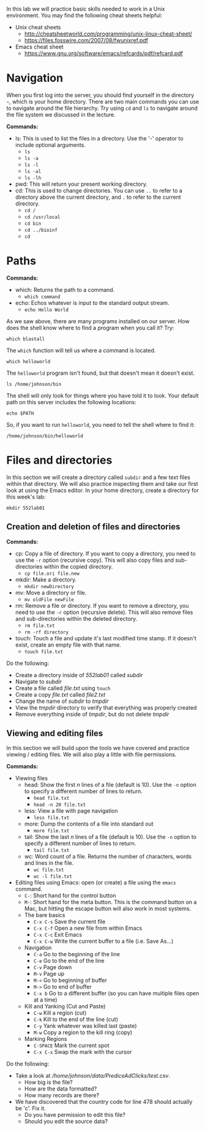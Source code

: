 In this lab we will practice basic skills needed to work in a Unix
environment. You may find the following cheat sheets helpful:

-   Unix cheat sheets
    -   <http://cheatsheetworld.com/programming/unix-linux-cheat-sheet/>
    -   <https://files.fosswire.com/2007/08/fwunixref.pdf>
-   Emacs cheat sheet
    -   <https://www.gnu.org/software/emacs/refcards/pdf/refcard.pdf>

Navigation
==========

When you first log into the server, you should find yourself in the
directory `~`, which is your home directory. There are two main commands
you can use to navigate around the file hierarchy. Try using `cd` and
`ls` to navigate around the file system we discussed in the lecture.

**Commands:**

-   ls: This is used to list the files in a directory. Use the '-'
    operator to include optional arguments.
    -   `ls`
    -   `ls -a`
    -   `ls -l`
    -   `ls -al`
    -   `ls -lh`
-   pwd: This will return your present working directory.
-   cd: This is used to change directories. You can use `..` to refer to
    a directory above the current directory, and `.` to refer to the
    current directory.
    -   `cd /`
    -   `cd /usr/local`
    -   `cd bin`
    -   `cd ../bioinf`
    -   `cd`

Paths
=====

**Commands:**

-   which: Returns the path to a command.
    -   `which command`
-   echo: Echos whatever is input to the standard output stream.
    -   `echo Hello World`

As we saw above, there are many programs installed on our server. How
does the shell know where to find a program when you call it? Try:

    which blastall

The `which` function will tell us where a command is located.

    which helloworld

The `helloworld` program isn't found, but that doesn't mean it doesn't
exist.

    ls /home/johnson/bin

The shell will only look for things where you have told it to look. Your
default path on this server includes the following locations:

    echo $PATH

So, if you want to run `helloworld`, you need to tell the shell where to
find it:

    /home/johnson/bin/helloworld

Files and directories
=====================

In this section we will create a directory called `subdir` and a few
text files within that directory. We will also practice inspecting them
and take our first look at using the Emacs editor. In your home
directory, create a directory for this week's lab:

    mkdir 552lab01

Creation and deletion of files and directories
----------------------------------------------

**Commands:**

-   cp: Copy a file of directory. If you want to copy a directory, you
    need to use the `-r` option (recursive copy). This will also copy
    files and sub-directories within the copied directory.
    -   `cp file.ori file.new`
-   mkdir: Make a directory.
    -   `mkdir newDirectory`
-   mv: Move a directory or file.
    -   `mv oldFile newFile`
-   rm: Remove a file or directory. If you want to remove a directory,
    you need to use the `-r` option (recursive delete). This will also
    remove files and sub-directories within the deleted directory.
    -   `rm file.txt`
    -   `rm -rf directory`
-   touch: Touch a file and update it's last modified time stamp. If it
    doesn't exist, create an empty file with that name.
    -   `touch file.txt`

Do the following:

-   Create a directory inside of *552lab01* called *subdir*
-   Navigate to *subdir*
-   Create a file called *file.txt* using `touch`
-   Create a copy *file.txt* called *file2.txt*
-   Change the name of *subdir* to *tmpdir*
-   View the *tmpdir* directory to verify that everything was properly
    created
-   Remove everything inside of *tmpdir*, but do not delete *tmpdir*

Viewing and editing files
-------------------------

In this section we will build upon the tools we have covered and
practice viewing / editing files. We will also play a little with file
permissions.

**Commands:**

-   Viewing files
    -   head: Show the first *n* lines of a file (default is 10). Use
        the `-n` option to specify a different number of lines
        to return.
        -   `head file.txt`
        -   `head -n 20 file.txt`
    -   less: View a file with page navigation
        -   `less file.txt`
    -   more: Dump the contents of a file into standard out
        -   `more file.txt`
    -   tail: Show the last *n* lines of a file (default is 10). Use the
        `-n` option to specify a different number of lines to return.
        -   `tail file.txt`
    -   wc: Word count of a file. Returns the number of characters,
        words and lines in the file.
        -   `wc file.txt`
        -   `wc -l file.txt`
-   Editing files using Emacs: open (or create) a file using the
    `emacs` command.
    -   `C-`: Short hand for the control button
    -   `M-`: Short hand for the meta button. This is the command button
        on a Mac, but hitting the escape button will also work in
        most systems.
    -   The bare basics
        -   `C-x C-s` Save the current file
        -   `C-x C-f` Open a new file from within Emacs
        -   `C-x C-c` Exit Emacs
        -   `C-x C-w` Write the current buffer to a file (i.e.
            Save As...)
    -   Navigation
        -   `C-a` Go to the beginning of the line
        -   `C-e` Go to the end of the line
        -   `C-v` Page down
        -   `M-v` Page up
        -   `M-<` Go to beginning of buffer
        -   `M->` Go to end of buffer
        -   `C-x b` Go to a different buffer (so you can have multiple
            files open at a time)
    -   Kill and Yanking (Cut and Paste)
        -   `C-w` Kill a region (cut)
        -   `C-k` Kill to the end of the line (cut)
        -   `C-y` Yank whatever was killed last (paste)
        -   `M-w` Copy a region to the kill ring (copy)
    -   Marking Regions
        -   `C-SPACE` Mark the current spot
        -   `C-x C-x` Swap the mark with the cursor

Do the following:

-   Take a look at */home/johnson/data/PrediceAdClicks/test.csv*.
    -   How big is the file?
    -   How are the data formatted?
    -   How many records are there?
-   We have discovered that the country code for line 478 should
    actually be 'c'. Fix it.
    -   Do you have permission to edit this file?
    -   Should you edit the source data?
